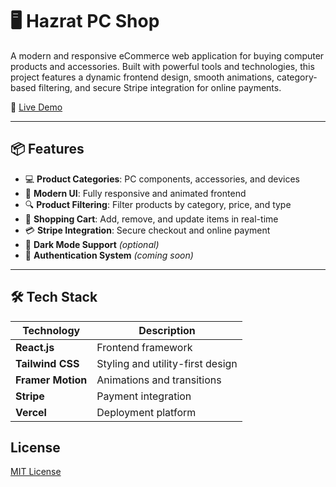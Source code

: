 # 🖥️ Hazrat PC Shop

A modern and responsive eCommerce web application for buying computer products and accessories. Built with powerful tools and technologies, this project features a dynamic frontend design, smooth animations, category-based filtering, and secure Stripe integration for online payments.

🔗 [Live Demo](https://hazrat-pc-shop.vercel.app/)

---

## 📦 Features

- 💻 **Product Categories**: PC components, accessories, and devices
- 🎨 **Modern UI**: Fully responsive and animated frontend
- 🔍 **Product Filtering**: Filter products by category, price, and type
- 🛒 **Shopping Cart**: Add, remove, and update items in real-time
- 💳 **Stripe Integration**: Secure checkout and online payment
- 🌙 **Dark Mode Support** *(optional)*
- 🔐 **Authentication System** *(coming soon)*

---

## 🛠️ Tech Stack

| Technology      | Description                     |
|----------------|---------------------------------|
| **React.js**    | Frontend framework              |
| **Tailwind CSS**| Styling and utility-first design|
| **Framer Motion**| Animations and transitions     |
| **Stripe**      | Payment integration             |
| **Vercel**      | Deployment platform             |

## License

[MIT License](LICENSE)




